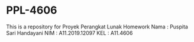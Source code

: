 # PPL-4606
This is a repository for Proyek Perangkat Lunak Homework
Nama : Puspita Sari Handayani
NIM : A11.2019.12097
KEL : A11.4606
